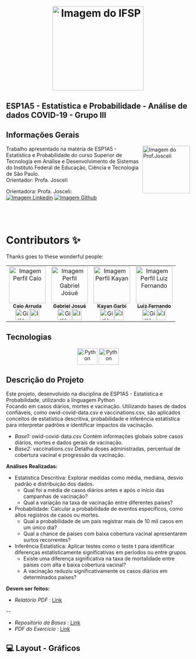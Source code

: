 <link rel="stylesheet" href="https://cdnjs.cloudflare.com/ajax/libs/font-awesome/6.1.0/css/all.min.css">
<h1 align="center">
  <img src="https://github.com/GabrielAlvesGit/ComenteSobre-EngenhariaSoftwareIII-IFSP/blob/main/comente_sobres/static/img/logo-instituto.png?raw=true" alt="Imagem do IFSP" width="250" height="230" style="border-radius: 50;">
</h1>

## ESP1A5 - Estatística e Probabilidade - Análise de dados COVID-19 - Grupo III

## Informações Gerais

<!-- Informações do curso e professor -->
<div align="left"> 
<img align="right" width="130px" height="130px" src="https://github.com/user-attachments/assets/5b8a5579-1e4a-46bd-93b6-cecf631b1c89" alt="Imagem do Prof.Josceli"><p>Trabalho apresentado na matéria de  ESP1A5 - Estatística e Probabilidade
                do curso Superior de Tecnologia em Análise e
                Desenvolvimento de Sistemas do Instituto Federal de
                Educação, Ciência e Tecnologia de São Paulo.<br>
                Orientador: Profa. Josceli
        </p>
<!-- Redirecionamento de para redes sociais com Icones -->
 <div>
  Orientadora: Profa. Josceli:<br>   
  <a  href="#" target="_blank"><img src="https://img.shields.io/badge/LinkedIn-0077B5?style=for-the-badge&logo=linkedin&logoColor=white"  alt="Imagem Linkedin"></a> 
  <a href="#" target="_blank"><img src="https://img.shields.io/badge/GitHub-100000?style=for-the-badge&logo=github&logoColor=white"  alt="Imagem Github"></a><br><br>
</div>
</div></br>
</br>
<!--****************************************************************************************************************-->
<!-- Informações do Aluno -->

# Contributors ✨

Thanks goes to these wonderful people:

<!-- ALL-CONTRIBUTORS-LIST:START - Do not remove or modify this section -->
<!-- prettier-ignore-start -->
<!-- markdownlint-disable -->
<table align="center">
  <tr>
    <tr>
   <td align="center"><a href="https://github.com/CaioARL"><img alt="Imagem Perfil Caio" src="https://avatars.githubusercontent.com/u/89604540?v=4" width="100px" alt="Foto de Perfil"/><br/><sub><b>Caio Arruda</b></sub></a><br /><a href="https://github.com/CaioARL" title="GitHub"><img align="center" alt="GitHub" height="30" width="40" src="https://cdn.jsdelivr.net/gh/devicons/devicon/icons/github/github-original-wordmark.svg"></a><a href="#" title="Linkedin"><img align="center" alt="Imagem Linkedin" height="30" width="26" src="https://cdn.jsdelivr.net/gh/devicons/devicon/icons/linkedin/linkedin-original.svg"></a></td>
    <td align="center"><a href="https://github.com/GabrielAlvesGit"><img alt="Imagem Perfil Gabriel Josué" src="https://github.com/user-attachments/assets/662ee875-0438-4fe7-bb22-4797979baec7" width="100px" alt="Foto de Perfil"/><br/><sub><b>Gabriel Josué</b></sub></a><br /><a href="https://github.com/GabrielAlvesGit" title="GitHub"><img align="center" alt="GitHub" height="30" width="40" src="https://cdn.jsdelivr.net/gh/devicons/devicon/icons/github/github-original-wordmark.svg"></a><a href="https://www.linkedin.com/in/gabrielalv3s/" title="Linkedin"><img align="center" alt="Imagem Linkedin" height="30" width="26" src="https://cdn.jsdelivr.net/gh/devicons/devicon/icons/linkedin/linkedin-original.svg"></a></td>
    <td align="center"><a href="https://github.com/c0zyhug"><img alt="Imagem Perfil Kayan" src="https://github.com/user-attachments/assets/1295f67c-b05a-4592-a587-e76b1c0870d0" width="100px" alt="Foto de Perfil"/><br/><sub><b>Kayan Garbi</b></sub></a><br /><a href="https://github.com/c0zyhug" title="GitHub"><img align="center" alt="GitHub" height="30" width="40" src="https://cdn.jsdelivr.net/gh/devicons/devicon/icons/github/github-original-wordmark.svg"></a><a href="https://www.linkedin.com/in/kayan-garbi/" title="Linkedin"><img align="center" alt="Imagem Linkedin" height="30" width="26" src="https://cdn.jsdelivr.net/gh/devicons/devicon/icons/linkedin/linkedin-original.svg"></a></td>
<td align="center"><a href="https://github.com/dffariac"><img alt="Imagem Perfil Luiz Fernando" src="https://github.com/user-attachments/assets/dbaa3ca5-a1c6-4ffb-886b-0a1f9642d9c1" width="100px" alt="Foto de Perfil"/><br/><sub><b>Luiz Fernando</b></sub></a><br /><a href="https://github.com/dffariac" title="GitHub"><img align="center" alt="GitHub" height="30" width="40" src="https://cdn.jsdelivr.net/gh/devicons/devicon/icons/github/github-original-wordmark.svg"></a><a href="https://br.linkedin.com/in/dffariac" title="Linkedin"><img align="center" alt="Imagem Linkedin" height="30" width="26" src="https://cdn.jsdelivr.net/gh/devicons/devicon/icons/linkedin/linkedin-original.svg"></a></td>
  </tr>
</table>


<!-- Tecnologias utilizadas no projeto -->

## Tecnologias

<div align="center">
    <img  align="center" alt="Python" height="45" width="55" src="https://cdn.jsdelivr.net/gh/devicons/devicon@latest/icons/python/python-original-wordmark.svg">
    <img  align="center" alt="Python" height="45" width="55" src="https://cdn.jsdelivr.net/gh/devicons/devicon@latest/icons/python/python-original-wordmark.svg">
</div>

## Descrição do Projeto

<p>
Este projeto, desenvolvido na disciplina de ESP1A5 - Estatística e Probabilidade, utilizando a linguagem Python<br> 
Focando em casos diários, mortes e vacinação. Utilizando bases de dados confiáveis, como owid-covid-data.csv e vaccinations.csv, são aplicados conceitos de estatística descritiva, probabilidade e inferência estatística para interpretar padrões e identificar impactos da vacinação.

-   *Base1:* owid-covid-data.csv Contém informações globais sobre casos diários, mortes e dados gerais de vacinação.
-   *Base2:* vaccinations.csv Detalha doses administradas, percentual de cobertura vacinal e progressão da vacinação.

**Análises Realizadas:**

-   Estatística Descritiva: Explorar medidas como média, mediana, desvio padrão e distribuição dos dados.
    - Qual foi a média de casos diários antes e após o início das campanhas de vacinação?
    - Qual a variação na taxa de vacinação entre diferentes países?
-   Probabilidade: Calcular a probabilidade de eventos específicos, como altos registros de casos ou mortes.
    - Qual a probabilidade de um país registrar mais de 10 mil casos em um único dia?
    - Qual a chance de países com baixa cobertura vacinal apresentarem surtos recorrentes?
-   Inferência Estatística: Aplicar testes como o teste t para identificar diferenças estatisticamente significativas em períodos ou entre grupos.
    - Existe uma diferença significativa na taxa de mortalidade entre países com alta e baixa cobertura vacinal?
    - A vacinação reduziu significativamente os casos diários em determinados países?

**Devem ser feitos:**

- *Relatório PDF* : <a href="#" title="PDF">Link</a>

--

- *Repositorio da Bases* : <a href="https://github.com/owid/covid-19-data/tree/master/public/data" title="PDF">Link</a>
- *PDF do Exercicio* : <a href="https://github.com/user-attachments/files/18387236/Projeto_2024s2_Quinta.pdf" title="PDF">Link</a>
</p>

## 💻 Layout - Gráficos


